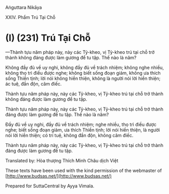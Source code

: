 Aṅguttara Nikāya

XXIV. Phẩm Trú Tại Chỗ

# (I) (231) Trú Tại Chỗ

—Thành tựu năm pháp này, này các Tỷ-kheo, vị Tỷ-kheo trú tại chỗ trở thành không đáng được làm gương để tu tập. Thế nào là năm?

Không đầy đủ về uy nghi, không đầy đủ về trách nhiệm; không nghe nhiều, không thọ trì điều được nghe; không biết sống đoạn giảm, không ưa thích sống Thiền tịnh; lời nói không hiền thiện, không là người nói lời hiền thiện; ác tuệ, đần độn, câm điếc.

Thành tựu năm pháp này, này các Tỷ-kheo, vị Tỷ-kheo trú tại chỗ trở thành không đáng được làm gương để tu tập.

Thành tựu năm pháp này, này các Tỷ-kheo, vị Tỷ-kheo trú tại chỗ trở thành đáng được làm gương để tu tập. Thế nào là năm?

Ðầy đủ về uy nghi, đầy đủ về trách nhiệm; nghe nhiều, thọ trì điều được nghe; biết sống đoạn giảm, ưa thích Thiền tịnh; lời nói hiền thiện, là người nói lời hiền thiện; có trí tuệ, không đần độn, không câm điếc.

Thành tựu năm pháp này, này các Tỷ-kheo, vị Tỷ-kheo trú tại chỗ trở thành đáng được làm gương để tu tập.

Translated by: Hòa thượng Thích Minh Châu dịch Việt

These texts have been used with the kind permission of the webmaster of [http://www.budsas.net/](http://www.budsas.net/)

Prepared for SuttaCentral by Ayya Vimala.